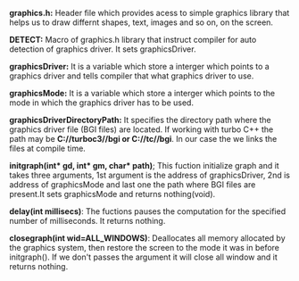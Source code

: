 __graphics.h:__ Header file which provides acess to simple graphics library that helps us to draw differnt shapes, text, images and so on, on the screen.

__DETECT:__ Macro of graphics.h library that instruct compiler for auto detection of graphics driver. It sets graphicsDriver.

__graphicsDriver:__ It is a variable which store a interger which points to a graphics driver and tells compiler  that what graphics driver to use.

__graphicsMode:__ It is a variable which store a interger which points to the mode in which the graphics driver has to be used.

__graphicsDriverDirectoryPath:__ It specifies the directory path where the graphics driver file (BGI files) are located. If working with turbo C++ the path may be __C://turboc3//bgi or C://tc//bgi__. In our case the we links the files at compile time.

__initgraph(int* gd, int* gm, char* path)__; This fuction initialize graph and it takes three arguments, 1st argument is the address of graphicsDriver, 2nd is address of graphicsMode and last one the path where BGI files are present.It sets graphicsMode and  returns nothing(void).

__delay(int millisecs)__: The fuctions pauses the computation for the specified number of milliseconds. It returns nothing.

__closegraph(int wid=ALL_WINDOWS)__: Deallocates all memory allocated by the graphics system, then restore the screen to the mode it was in before initgraph(). If we don't passes the argument it will close all window and it returns nothing.
